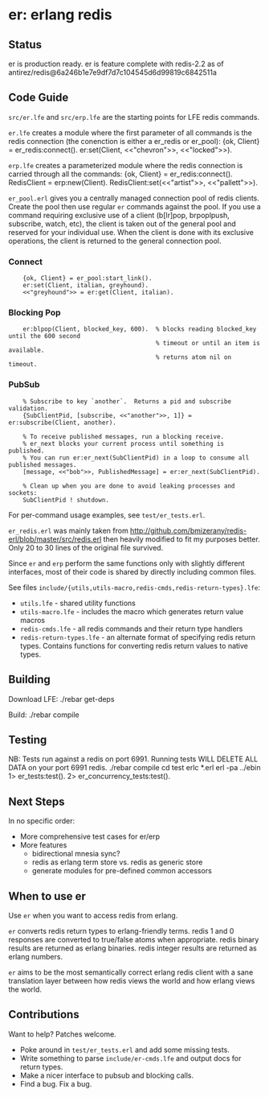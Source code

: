 er: erlang redis
================

Status
------
er is production ready.
er is feature complete with redis-2.2 as of antirez/redis@6a246b1e7e9df7d7c104545d6d99819c6842511a

Code Guide
----------
`src/er.lfe` and `src/erp.lfe` are the starting points for LFE redis commands.

`er.lfe` creates a module where the first parameter of all commands is the
redis connection (the conenction is either a er_redis or er_pool):
        {ok, Client} = er_redis:connect().
        er:set(Client, <<"chevron">>, <<"locked">>).

`erp.lfe` creates a parameterized module where the redis connection is carried
through all the commands:
        {ok, Client} = er_redis:connect().
        RedisClient = erp:new(Client).
        RedisClient:set(<<"artist">>, <<"pallett">>).

`er_pool.erl` gives you a centrally managed connection pool of redis clients.
Create the pool then use regular `er` commands against the pool.  If you use
a command requiring exclusive use of a client (b[lr]pop, brpoplpush, subscribe, watch, etc),
the client is taken out of the general pool and reserved for your individual
use. When the client is done with its exclusive operations, the client is returned
to the general connection pool.

### Connect
        {ok, Client} = er_pool:start_link().
        er:set(Client, italian, greyhound).
        <<"greyhound">> = er:get(Client, italian).

### Blocking Pop
        er:blpop(Client, blocked_key, 600).  % blocks reading blocked_key until the 600 second
                                             % timeout or until an item is available.
                                             % returns atom nil on timeout.

### PubSub
        % Subscribe to key `another`.  Returns a pid and subscribe validation.
        {SubClientPid, [subscribe, <<"another">>, 1]} = er:subscribe(Client, another).

        % To receive published messages, run a blocking receive.
        % er_next blocks your current process until something is published.
        % You can run er:er_next(SubClientPid) in a loop to consume all published messages.
        [message, <<"bob">>, PublishedMessage] = er:er_next(SubClientPid).

        % Clean up when you are done to avoid leaking processes and sockets:
        SubClientPid ! shutdown.

For per-command usage examples, see `test/er_tests.erl`.

`er_redis.erl` was mainly taken from http://github.com/bmizerany/redis-erl/blob/master/src/redis.erl then
heavily modified to fit my purposes better.  Only 20 to 30 lines of the original file survived.

Since `er` and `erp` perform the same functions only with slightly different
interfaces, most of their code is shared by directly including common files.

See files `include/{utils,utils-macro,redis-cmds,redis-return-types}.lfe`:

* `utils.lfe` - shared utility functions
* `utils-macro.lfe` - includes the macro which generates return value macros
* `redis-cmds.lfe` - all redis commands and their return type handlers
* `redis-return-types.lfe` - an alternate format of specifying redis return types.
  Contains functions for converting redis return values to native types.

Building
--------
Download LFE:
        ./rebar get-deps

Build:
        ./rebar compile

Testing
-------
NB: Tests run against a redis on port 6991.
Running tests WILL DELETE ALL DATA on your port 6991 redis.
        ./rebar compile
        cd test
        erlc *.erl
        erl -pa ../ebin
         1> er_tests:test().
         2> er_concurrency_tests:test().

Next Steps
----------
In no specific order:

* More comprehensive test cases for er/erp
* More features
  * bidirectional mnesia sync?
  * redis as erlang term store vs. redis as generic store
  * generate modules for pre-defined common accessors

When to use er
--------------
Use `er` when you want to access redis from erlang.

`er` converts redis return types to erlang-friendly terms.  redis 1 and 0
  responses are converted to true/false atoms when appropriate.  redis binary
  results are returned as erlang binaries.  redis integer results
  are returned as erlang numbers.

`er` aims to be the most semantically correct erlang redis client with a sane
  translation layer between how redis views the world and how erlang views
  the world.

Contributions
-------------
Want to help?  Patches welcome.

* Poke around in `test/er_tests.erl` and add some missing tests.
* Write something to parse `include/er-cmds.lfe` and output docs for return types.
* Make a nicer interface to pubsub and blocking calls.
* Find a bug.  Fix a bug.
